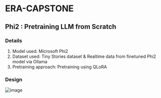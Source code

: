 # ERA-CAPSTONE

## Phi2 : Pretraining LLM from Scratch
### Details
1. Model used: Microsoft Phi2
2. Dataset used: Tiny Stories dataset & Realtime data from finetuned Phi2 model via Ollama
3. Pretraining approach: Pretraining using QLoRA

### Design
![image](https://github.com/RaviNaik/ERA-CAPSTONE/assets/23289802/3a7b2b15-7e70-4ae5-8400-6a4d8dbf5ff9)

